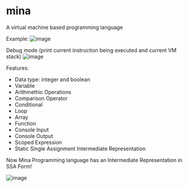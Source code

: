 mina
====

A virtual machine based programming language

Example:
![image](https://github.com/user-attachments/assets/933a0199-5638-45c4-85db-dc27528dd317)

Debug mode (print current instruction being executed and current VM stack)
![image](https://github.com/user-attachments/assets/35e808b9-8128-4515-9f7d-ee75aee1b08e)


Features:
* Data type: integer and boolean
* Variable
* Arithmethic Operations
* Comparison Operator
* Conditional
* Loop
* Array
* Function
* Console Input
* Console Output
* Scoped Expression
* Static Single Assignment Intermediate Representation

Now Mina Programming language has an Intermediate Representation in SSA Form!

![image](https://github.com/user-attachments/assets/b6338c26-99fc-4985-a1b4-009ae1e121bd)
